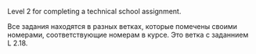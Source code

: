 Level 2 for completing a technical school assignment.

Все задания находятся в разных ветках, которые помечены своими номерами, соответствующие номерам в курсе.
Это ветка с заданнием L 2.18.
